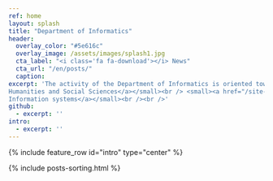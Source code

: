 ```yaml
---
ref: home
layout: splash
title: "Department of Informatics"
header:
  overlay_color: "#5e616c"
  overlay_image: /assets/images/splash1.jpg
  cta_label: "<i class='fa fa-download'></i> News"
  cta_url: "/en/posts/"
  caption:
excerpt: 'The activity of the Department of Informatics is oriented towards innovative applications in the following directions:<br /> <small><a href="/site-gem/en/humanistic/">
Humanities and Social Sciences</a></small><br /> <small><a href="/site-gem/en/systems/">
Information systems</a></small><br /><br />'
github:
  - excerpt: ''
intro:
  - excerpt: ''
---
```


{% include feature_row id="intro" type="center" %}

{% include posts-sorting.html %}
